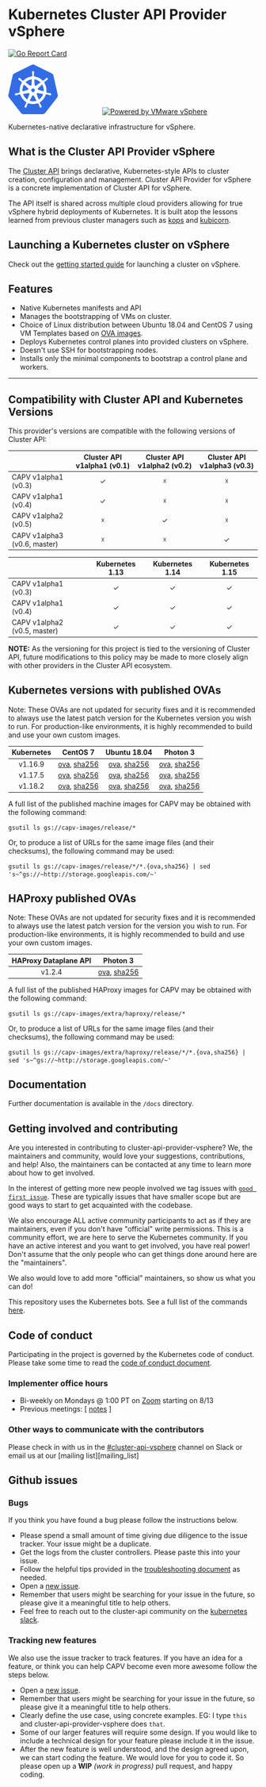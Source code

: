 # Kubernetes Cluster API Provider vSphere

[![Go Report Card](https://goreportcard.com/badge/github.com/kubernetes-sigs/cluster-api-provider-vsphere)](https://goreportcard.com/report/github.com/kubernetes-sigs/cluster-api-provider-vsphere)

<img src="https://github.com/kubernetes/kubernetes/raw/master/logo/logo.png" width="100" height="100" /><a href="https://www.vmware.com/products/vsphere.html"><img height="100" hspace="90px" src="https://i.imgur.com/Wd24COX.png" alt="Powered by VMware vSphere" /></a>

Kubernetes-native declarative infrastructure for vSphere.

## What is the Cluster API Provider vSphere

The [Cluster API][cluster_api] brings declarative, Kubernetes-style APIs to cluster creation, configuration and management. Cluster API Provider for vSphere is a concrete implementation of Cluster API for vSphere.

The API itself is shared across multiple cloud providers allowing for true vSphere hybrid deployments of Kubernetes. It is built atop the lessons learned from previous cluster managers such as [kops][kops] and [kubicorn][kubicorn].

## Launching a Kubernetes cluster on vSphere

Check out the [getting started guide](./docs/getting_started.md) for launching a cluster on vSphere.

## Features

- Native Kubernetes manifests and API
- Manages the bootstrapping of VMs on cluster.
- Choice of Linux distribution between Ubuntu 18.04 and CentOS 7 using VM Templates based on [OVA images](docs/machine_images.md).
- Deploys Kubernetes control planes into provided clusters on vSphere.
- Doesn't use SSH for bootstrapping nodes.
- Installs only the minimal components to bootstrap a control plane and workers.

------

## Compatibility with Cluster API and Kubernetes Versions

This provider's versions are compatible with the following versions of Cluster API:

|                              | Cluster API v1alpha1 (v0.1) | Cluster API v1alpha2 (v0.2) | Cluster API v1alpha3 (v0.3) |
| ---------------------------- | :-------------------------: | :-------------------------: | :-------------------------: |
| CAPV v1alpha1 (v0.3)         |              ✓              |              ☓              |              ☓              |
| CAPV v1alpha1 (v0.4)         |              ✓              |              ☓              |              ☓              |
| CAPV v1alpha2 (v0.5)         |              ☓              |              ✓              |              ☓              |
| CAPV v1alpha3 (v0.6, master) |              ☓              |              ☓              |              ✓              |

|                              | Kubernetes 1.13 | Kubernetes 1.14 | Kubernetes 1.15 |
| ---------------------------- | :-------------: | :-------------: | :-------------: |
| CAPV v1alpha1 (v0.3)         |        ✓        |        ✓        |        ✓        |
| CAPV v1alpha1 (v0.4)         |        ✓        |        ✓        |        ✓        |
| CAPV v1alpha2 (v0.5, master) |        ✓        |        ✓        |        ✓        |

**NOTE:** As the versioning for this project is tied to the versioning of Cluster API, future modifications to this policy may be made to more closely align with other providers in the Cluster API ecosystem.

## Kubernetes versions with published OVAs

Note: These OVAs are not updated for security fixes and it is recommended to always use the latest patch version for the Kubernetes version you wish to run. For production-like environments, it is highly recommended to build and use your own custom images.

| Kubernetes |                                                                                               CentOS 7                                                                                               |                                                                                                Ubuntu 18.04                                                                                                |                                                                                               Photon 3                                                                                                |
| :--------: | :--------------------------------------------------------------------------------------------------------------------------------------------------------------------------------------------------: | :--------------------------------------------------------------------------------------------------------------------------------------------------------------------------------------------------------: | :---------------------------------------------------------------------------------------------------------------------------------------------------------------------------------------------------: |
|  v1.16.9   |   [ova](http://storage.googleapis.com/capv-images/release/v1.16.9/centos-7-kube-v1.16.9.ova), [sha256](http://storage.googleapis.com/capv-images/release/v1.16.9/centos-7-kube-v1.16.9.ova.sha256)   |   [ova](http://storage.googleapis.com/capv-images/release/v1.16.9/ubuntu-1804-kube-v1.16.9.ova), [sha256](http://storage.googleapis.com/capv-images/release/v1.16.9/ubuntu-1804-kube-v1.16.9.ova.sha256)   |   [ova](http://storage.googleapis.com/capv-images/release/v1.16.9/photon-3-kube-v1.16.9.ova), [sha256](http://storage.googleapis.com/capv-images/release/v1.16.9/photon-3-kube-v1.16.9.ova.sha256)    |
|  v1.17.5   |   [ova](http://storage.googleapis.com/capv-images/release/v1.17.5/centos-7-kube-v1.17.5.ova), [sha256](http://storage.googleapis.com/capv-images/release/v1.17.5/centos-7-kube-v1.17.5.ova.sha256)   |   [ova](http://storage.googleapis.com/capv-images/release/v1.17.5/ubuntu-1804-kube-v1.17.5.ova), [sha256](http://storage.googleapis.com/capv-images/release/v1.17.5/ubuntu-1804-kube-v1.17.5.ova.sha256)   | [ova](http://storage.googleapis.com/capv-images/release/v1.17.5/photon-3-kube-v1.17.5.ova), [sha256](http://storage.googleapis.com/capv-images/release/v1.17.5/photon-3-1804-kube-v1.17.5.ova.sha256) |
|  v1.18.2  | [ova](http://storage.googleapis.com/capv-images/release/v1.18.2/centos-7-kube-v1.18.2.ova), [sha256](http://storage.googleapis.com/capv-images/release/v1.18.2/centos-7-kube-v1.18.2.ova.sha256) | [ova](http://storage.googleapis.com/capv-images/release/v1.18.2/ubuntu-1804-kube-v1.18.2.ova), [sha256](http://storage.googleapis.com/capv-images/release/v1.18.2/ubuntu-1804-kube-v1.18.2.ova.sha256) | [ova](http://storage.googleapis.com/capv-images/release/v1.18.2/photon-3-kube-v1.18.2.ova), [sha256](http://storage.googleapis.com/capv-images/release/v1.18.2/photon-3-kube-v1.18.2.ova.sha256)  |
A full list of the published machine images for CAPV may be obtained with the following command:

```shell
gsutil ls gs://capv-images/release/*
```

Or, to produce a list of URLs for the same image files (and their checksums), the following command may be used:

```shell
gsutil ls gs://capv-images/release/*/*.{ova,sha256} | sed 's~^gs://~http://storage.googleapis.com/~'
```

## HAProxy published OVAs

Note: These OVAs are not updated for security fixes and it is recommended to always use the latest patch version for the version you wish to run. For production-like environments, it is highly recommended to build and use your own custom images.

| HAProxy Dataplane API | Photon 3 |
|:--------------------: | :------: |
|  v1.2.4  |  [ova](http://storage.googleapis.com/capv-images/extra/haproxy/release/v1.2.4/photon-3-haproxy-v1.2.4.ova), [sha256](http://storage.googleapis.com/capv-images/extra/haproxy/release/v1.2.4/photon-3-haproxy-v1.2.4.ova.sha256)  |

A full list of the published HAProxy images for CAPV may be obtained with the following command:

```shell
gsutil ls gs://capv-images/extra/haproxy/release/*
```

Or, to produce a list of URLs for the same image files (and their checksums), the following command may be used:

```shell
gsutil ls gs://capv-images/extra/haproxy/release/*/*.{ova,sha256} | sed 's~^gs://~http://storage.googleapis.com/~'
```

## Documentation

Further documentation is available in the `/docs` directory.

## Getting involved and contributing

Are you interested in contributing to cluster-api-provider-vsphere? We, the maintainers and community, would love your suggestions, contributions, and help! Also, the maintainers can be contacted at any time to learn more about how to get involved.

In the interest of getting more new people involved we tag issues with [`good first issue`][good_first_issue]. These are typically issues that have smaller scope but are good ways to start to get acquainted with the codebase.

We also encourage ALL active community participants to act as if they are maintainers, even if you don't have "official" write permissions. This is a community effort, we are here to serve the Kubernetes community. If you have an active interest and you want to get involved, you have real power! Don't assume that the only people who can get things done around here are the "maintainers".

We also would love to add more "official" maintainers, so show us what you can do!

This repository uses the Kubernetes bots.  See a full list of the commands [here][prow].

## Code of conduct

Participating in the project is governed by the Kubernetes code of conduct. Please take some time to read the [code of conduct document][code_of_conduct].

### Implementer office hours

- Bi-weekly on Mondays @ 1:00 PT on [Zoom][zoom_meeting] starting on 8/13
- Previous meetings: \[ [notes][meeting_notes] \]

### Other ways to communicate with the contributors

Please check in with us in the [#cluster-api-vsphere][slack] channel on Slack or email us at our [mailing list][mailing_list]

## Github issues

### Bugs

If you think you have found a bug please follow the instructions below.

- Please spend a small amount of time giving due diligence to the issue tracker. Your issue might be a duplicate.
- Get the logs from the cluster controllers. Please paste this into your issue.
- Follow the helpful tips provided in the [troubleshooting document][troubleshooting] as needed.
- Open a [new issue][new_issue].
- Remember that users might be searching for your issue in the future, so please give it a meaningful title to help others.
- Feel free to reach out to the cluster-api community on the [kubernetes slack][slack_info].

### Tracking new features

We also use the issue tracker to track features. If you have an idea for a feature, or think you can help CAPV become even more awesome follow the steps below.

- Open a [new issue][new_issue].
- Remember that users might be searching for your issue in the future, so please give it a meaningful title to help others.
- Clearly define the use case, using concrete examples. EG: I type `this` and cluster-api-provider-vsphere does `that`.
- Some of our larger features will require some design. If you would like to include a technical design for your feature please include it in the issue.
- After the new feature is well understood, and the design agreed upon, we can start coding the feature. We would love for you to code it. So please open up a **WIP** *(work in progress)* pull request, and happy coding.

<!-- References -->
[cluster_api]: https://github.com/kubernetes-sigs/cluster-api
[code_of_conduct]: https://git.k8s.io/community/code-of-conduct.md
[good_first_issue]: https://github.com/kubernetes-sigs/cluster-api-provider-vsphere/issues?q=is%3Aopen+is%3Aissue+label%3A%22good+first+issue%22
[kops]: https://github.com/kubernetes/kops
[kubicorn]: http://kubicorn.io/
[mailint_list]: https://groups.google.com/forum/#!forum/kubernetes-sig-cluster-lifecycle
[meeting_notes]: https://docs.google.com/document/d/1jQrQiOW75uWraPk4b_LWtCTHwT7EZwrWWwMdxeWOEvk/edit?usp=sharing
[new_issue]: https://github.com/kubernetes-sigs/cluster-api-provider-vsphere/issues/new
[prow]: https://go.k8s.io/bot-commands
[slack]: https://kubernetes.slack.com/messages/CKFGK3SSD
[slack_info]: https://github.com/kubernetes/community/tree/master/communication#communication
[troubleshooting]: ./docs/troubleshooting.md
[zoom_meeting]: https://zoom.us/j/875399243

<!-- markdownlint-disable-file MD033 -->
